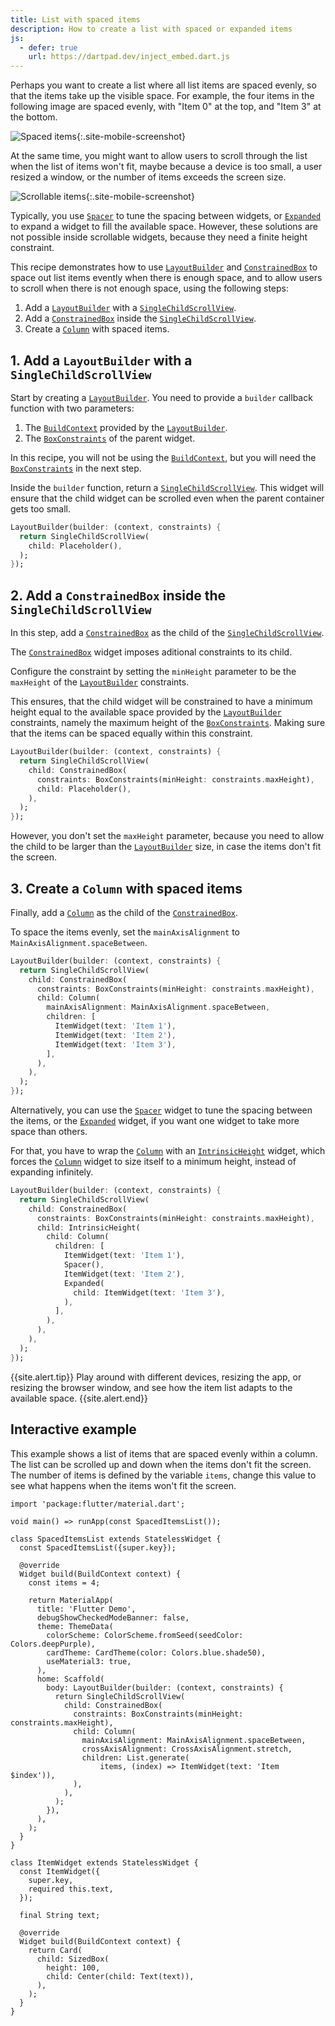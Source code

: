 ```yaml
---
title: List with spaced items
description: How to create a list with spaced or expanded items 
js:
  - defer: true
    url: https://dartpad.dev/inject_embed.dart.js
---
```


<?code-excerpt path-base="cookbook/lists/spaced_items/"?>

Perhaps you want to create a list where all list items
are spaced evenly, so that the items take up the visible space.
For example, the four items in the following image are spaced evenly,
with "Item 0" at the top, and "Item 3" at the bottom.

![Spaced items]({{site.url}}/assets/images/docs/cookbook/spaced-items-1.png){:.site-mobile-screenshot}

At the same time, you might want to allow users
to scroll through the list when the list of items won't fit,
maybe because a device is too small, a user resized a window,
or the number of items exceeds the screen size.

![Scrollable items]({{site.url}}/assets/images/docs/cookbook/spaced-items-2.png){:.site-mobile-screenshot}

Typically, you use [`Spacer`][] to tune the spacing between widgets,
or [`Expanded`][] to expand a widget to fill the available space.
However, these solutions are not possible inside scrollable widgets,
because they need a finite height constraint.

This recipe demonstrates how to use [`LayoutBuilder`][] and [`ConstrainedBox`][]
to space out list items evently when there is enough space, and to allow
users to scroll when there is not enough space,
using the following steps:

  1. Add a [`LayoutBuilder`][] with a [`SingleChildScrollView`][].
  2. Add a [`ConstrainedBox`][] inside the [`SingleChildScrollView`][].
  3. Create a [`Column`][] with spaced items.

## 1. Add a `LayoutBuilder` with a `SingleChildScrollView`

Start by creating a [`LayoutBuilder`][]. You need to provide
a `builder` callback function with two parameters:

  1. The [`BuildContext`][] provided by the [`LayoutBuilder`][].
  2. The [`BoxConstraints`][] of the parent widget.

In this recipe, you will not be using the [`BuildContext`][],
but you will need the [`BoxConstraints`][] in the next step.

Inside the `builder` function, return a [`SingleChildScrollView`][].
This widget will ensure that the child widget can be scrolled
even when the parent container gets too small.

<?code-excerpt "lib/spaced_list.dart (builder)"?>
```dart
LayoutBuilder(builder: (context, constraints) {
  return SingleChildScrollView(
    child: Placeholder(),
  );
});
```

## 2. Add a `ConstrainedBox` inside the `SingleChildScrollView`

In this step, add a [`ConstrainedBox`][]
as the child of the [`SingleChildScrollView`][].

The [`ConstrainedBox`][] widget imposes aditional constraints to its child.

Configure the constraint by setting the `minHeight` parameter to be
the `maxHeight` of the [`LayoutBuilder`][] constraints.

This ensures, that the child widget 
will be constrained to have a minimum height equal to the available
space provided by the [`LayoutBuilder`][] constraints,
namely the maximum height of the [`BoxConstraints`][].
Making sure that the items can be spaced equally within this constraint.

<?code-excerpt "lib/spaced_list.dart (constrainedBox)"?>
```dart
LayoutBuilder(builder: (context, constraints) {
  return SingleChildScrollView(
    child: ConstrainedBox(
      constraints: BoxConstraints(minHeight: constraints.maxHeight),
      child: Placeholder(),
    ),
  );
});
```

However, you don't set the `maxHeight` parameter,
because you need to allow the child to be larger
than the [`LayoutBuilder`][] size,
in case the items don't fit the screen.

## 3. Create a `Column` with spaced items

Finally, add a [`Column`][] as the child of the [`ConstrainedBox`][].

To space the items evenly, 
set the `mainAxisAlignment` to `MainAxisAlignment.spaceBetween`.

<?code-excerpt "lib/spaced_list.dart (column)"?>
```dart
LayoutBuilder(builder: (context, constraints) {
  return SingleChildScrollView(
    child: ConstrainedBox(
      constraints: BoxConstraints(minHeight: constraints.maxHeight),
      child: Column(
        mainAxisAlignment: MainAxisAlignment.spaceBetween,
        children: [
          ItemWidget(text: 'Item 1'),
          ItemWidget(text: 'Item 2'),
          ItemWidget(text: 'Item 3'),
        ],
      ),
    ),
  );
});
```

Alternatively, you can use the [`Spacer`][] widget 
to tune the spacing between the items,
or the [`Expanded`][] widget, if you want one widget to take more space than others.

For that, you have to wrap the [`Column`] with an [`IntrinsicHeight`][] widget,
which forces the [`Column`][] widget to size itself to a minimum height,
instead of expanding infinitely.

<?code-excerpt "lib/spaced_list.dart (intrinsic)"?>
```dart
LayoutBuilder(builder: (context, constraints) {
  return SingleChildScrollView(
    child: ConstrainedBox(
      constraints: BoxConstraints(minHeight: constraints.maxHeight),
      child: IntrinsicHeight(
        child: Column(
          children: [
            ItemWidget(text: 'Item 1'),
            Spacer(),
            ItemWidget(text: 'Item 2'),
            Expanded(
              child: ItemWidget(text: 'Item 3'),
            ),
          ],
        ),
      ),
    ),
  );
});
```

{{site.alert.tip}}
  Play around with different devices, resizing the app,
  or resizing the browser window, and see how the item list adapts
  to the available space.
{{site.alert.end}}

## Interactive example

This example shows a list of items that are spaced evenly within a column.
The list can be scrolled up and down when the items don't fit the screen.
The number of items is defined by the variable `items`,
change this value to see what happens when the items won't fit the screen.

<?code-excerpt "lib/main.dart"?>
```run-dartpad:theme-light:mode-flutter:run-true:width-100%:height-600px:split-60:ga_id-interactive_example
import 'package:flutter/material.dart';

void main() => runApp(const SpacedItemsList());

class SpacedItemsList extends StatelessWidget {
  const SpacedItemsList({super.key});

  @override
  Widget build(BuildContext context) {
    const items = 4;

    return MaterialApp(
      title: 'Flutter Demo',
      debugShowCheckedModeBanner: false,
      theme: ThemeData(
        colorScheme: ColorScheme.fromSeed(seedColor: Colors.deepPurple),
        cardTheme: CardTheme(color: Colors.blue.shade50),
        useMaterial3: true,
      ),
      home: Scaffold(
        body: LayoutBuilder(builder: (context, constraints) {
          return SingleChildScrollView(
            child: ConstrainedBox(
              constraints: BoxConstraints(minHeight: constraints.maxHeight),
              child: Column(
                mainAxisAlignment: MainAxisAlignment.spaceBetween,
                crossAxisAlignment: CrossAxisAlignment.stretch,
                children: List.generate(
                    items, (index) => ItemWidget(text: 'Item $index')),
              ),
            ),
          );
        }),
      ),
    );
  }
}

class ItemWidget extends StatelessWidget {
  const ItemWidget({
    super.key,
    required this.text,
  });

  final String text;

  @override
  Widget build(BuildContext context) {
    return Card(
      child: SizedBox(
        height: 100,
        child: Center(child: Text(text)),
      ),
    );
  }
}
```

[`BoxConstraints`]: {{site.api}}/flutter/rendering/BoxConstraints-class.html
[`BuildContext`]: {{site.api}}/flutter/widgets/BuildContext-class.html
[`Column`]: {{site.api}}/flutter/widgets/Column-class.html
[`ConstrainedBox`]: {{site.api}}/flutter/widgets/ConstrainedBox-class.html
[`Expanded`]: {{site.api}}/flutter/widgets/Expanded-class.html
[`IntrinsicHeight`]: {{site.api}}/flutter/widgets/IntrinsicHeight-class.html
[`LayoutBuilder`]: {{site.api}}/flutter/widgets/LayoutBuilder-class.html
[`SingleChildScrollView`]: {{site.api}}/flutter/widgets/SingleChildScrollView-class.html
[`Spacer`]: {{site.api}}/flutter/widgets/Spacer-class.html

